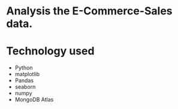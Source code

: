 # Analysis the E-Commerce-Sales data.
# Technology used
- Python
- matplotlib
- Pandas
- seaborn
- numpy
- MongoDB Atlas

